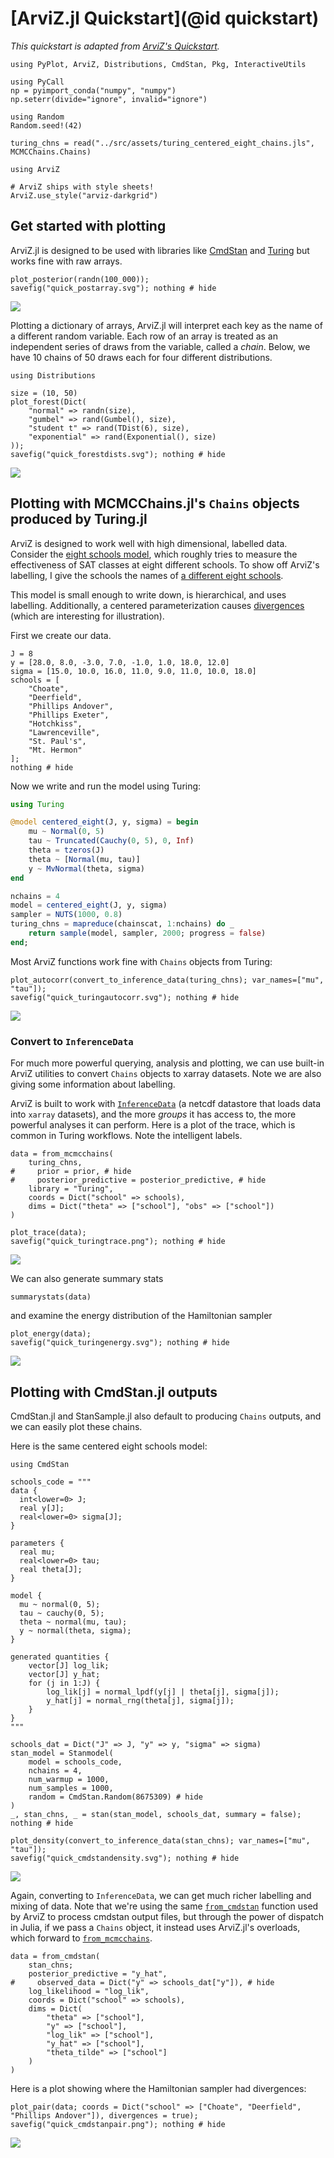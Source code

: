 # [ArviZ.jl Quickstart](@id quickstart)

_This quickstart is adapted from [ArviZ's Quickstart](https://arviz-devs.github.io/arviz/notebooks/Introduction.html)._

```@setup quickstart
using PyPlot, ArviZ, Distributions, CmdStan, Pkg, InteractiveUtils

using PyCall
np = pyimport_conda("numpy", "numpy")
np.seterr(divide="ignore", invalid="ignore")

using Random
Random.seed!(42)

turing_chns = read("../src/assets/turing_centered_eight_chains.jls", MCMCChains.Chains)
```

```@example quickstart
using ArviZ

# ArviZ ships with style sheets!
ArviZ.use_style("arviz-darkgrid")
```

## Get started with plotting

ArviZ.jl is designed to be used with libraries like [CmdStan](https://github.com/StanJulia/CmdStan.jl) and [Turing](https://turing.ml) but works fine with raw arrays.

```@example quickstart
plot_posterior(randn(100_000));
savefig("quick_postarray.svg"); nothing # hide
```

![](quick_postarray.svg)

Plotting a dictionary of arrays, ArviZ.jl will interpret each key as the name of a different random variable.
Each row of an array is treated as an independent series of draws from the variable, called a _chain_.
Below, we have 10 chains of 50 draws each for four different distributions.

```@example quickstart
using Distributions

size = (10, 50)
plot_forest(Dict(
    "normal" => randn(size),
    "gumbel" => rand(Gumbel(), size),
    "student t" => rand(TDist(6), size),
    "exponential" => rand(Exponential(), size)
));
savefig("quick_forestdists.svg"); nothing # hide
```

![](quick_forestdists.svg)

## Plotting with MCMCChains.jl's `Chains` objects produced by Turing.jl

ArviZ is designed to work well with high dimensional, labelled data.
Consider the [eight schools model](http://statmodeling.stat.columbia.edu/2014/01/21/everything-need-know-bayesian-statistics-learned-eight-schools/), which roughly tries to measure the effectiveness of SAT classes at eight different schools.
To show off ArviZ's labelling, I give the schools the names of [a different eight schools](https://en.wikipedia.org/wiki/Eight_Schools_Association).

This model is small enough to write down, is hierarchical, and uses labelling.
Additionally, a centered parameterization causes [divergences](https://mc-stan.org/users/documentation/case-studies/divergences_and_bias.html) (which are interesting for illustration).

First we create our data.

```@example quickstart
J = 8
y = [28.0, 8.0, -3.0, 7.0, -1.0, 1.0, 18.0, 12.0]
sigma = [15.0, 10.0, 16.0, 11.0, 9.0, 11.0, 10.0, 18.0]
schools = [
    "Choate",
    "Deerfield",
    "Phillips Andover",
    "Phillips Exeter",
    "Hotchkiss",
    "Lawrenceville",
    "St. Paul's",
    "Mt. Hermon"
];
nothing # hide
```

Now we write and run the model using Turing:

```julia
using Turing

@model centered_eight(J, y, sigma) = begin
    mu ~ Normal(0, 5)
    tau ~ Truncated(Cauchy(0, 5), 0, Inf)
    theta = tzeros(J)
    theta ~ [Normal(mu, tau)]
    y ~ MvNormal(theta, sigma)
end

nchains = 4
model = centered_eight(J, y, sigma)
sampler = NUTS(1000, 0.8)
turing_chns = mapreduce(chainscat, 1:nchains) do _
    return sample(model, sampler, 2000; progress = false)
end;
```

Most ArviZ functions work fine with `Chains` objects from Turing:

```@example quickstart
plot_autocorr(convert_to_inference_data(turing_chns); var_names=["mu", "tau"]);
savefig("quick_turingautocorr.svg"); nothing # hide
```

![](quick_turingautocorr.svg)

### Convert to `InferenceData`

For much more powerful querying, analysis and plotting, we can use built-in ArviZ utilities to convert `Chains` objects to xarray datasets.
Note we are also giving some information about labelling.

ArviZ is built to work with [`InferenceData`](@ref) (a netcdf datastore that loads data into `xarray` datasets), and the more *groups* it has access to, the more powerful analyses it can perform.
Here is a plot of the trace, which is common in Turing workflows.
Note the intelligent labels.

```@example quickstart
data = from_mcmcchains(
    turing_chns,
#     prior = prior, # hide
#     posterior_predictive = posterior_predictive, # hide
    library = "Turing",
    coords = Dict("school" => schools),
    dims = Dict("theta" => ["school"], "obs" => ["school"])
)
```

```@example quickstart
plot_trace(data);
savefig("quick_turingtrace.png"); nothing # hide
```

![](quick_turingtrace.png)

We can also generate summary stats

```@example quickstart
summarystats(data)
```

and examine the energy distribution of the Hamiltonian sampler

```@example quickstart
plot_energy(data);
savefig("quick_turingenergy.svg"); nothing # hide
```

![](quick_turingenergy.svg)

## Plotting with CmdStan.jl outputs

CmdStan.jl and StanSample.jl also default to producing `Chains` outputs, and we can easily plot these chains.

Here is the same centered eight schools model:

```@example quickstart
using CmdStan

schools_code = """
data {
  int<lower=0> J;
  real y[J];
  real<lower=0> sigma[J];
}

parameters {
  real mu;
  real<lower=0> tau;
  real theta[J];
}

model {
  mu ~ normal(0, 5);
  tau ~ cauchy(0, 5);
  theta ~ normal(mu, tau);
  y ~ normal(theta, sigma);
}

generated quantities {
    vector[J] log_lik;
    vector[J] y_hat;
    for (j in 1:J) {
        log_lik[j] = normal_lpdf(y[j] | theta[j], sigma[j]);
        y_hat[j] = normal_rng(theta[j], sigma[j]);
    }
}
"""

schools_dat = Dict("J" => J, "y" => y, "sigma" => sigma)
stan_model = Stanmodel(
    model = schools_code,
    nchains = 4,
    num_warmup = 1000,
    num_samples = 1000,
    random = CmdStan.Random(8675309) # hide
)
_, stan_chns, _ = stan(stan_model, schools_dat, summary = false);
nothing # hide
```

```@example quickstart
plot_density(convert_to_inference_data(stan_chns); var_names=["mu", "tau"]);
savefig("quick_cmdstandensity.svg"); nothing # hide
```

![](quick_cmdstandensity.svg)

Again, converting to `InferenceData`, we can get much richer labelling and mixing of data.
Note that we're using the same [`from_cmdstan`](@ref) function used by ArviZ to process cmdstan output files, but through the power of dispatch in Julia, if we pass a `Chains` object, it instead uses ArviZ.jl's overloads, which forward to [`from_mcmcchains`](@ref).

```@example quickstart
data = from_cmdstan(
    stan_chns;
    posterior_predictive = "y_hat",
#     observed_data = Dict("y" => schools_dat["y"]), # hide
    log_likelihood = "log_lik",
    coords = Dict("school" => schools),
    dims = Dict(
        "theta" => ["school"],
        "y" => ["school"],
        "log_lik" => ["school"],
        "y_hat" => ["school"],
        "theta_tilde" => ["school"]
    )
)
```

Here is a plot showing where the Hamiltonian sampler had divergences:

```@example quickstart
plot_pair(data; coords = Dict("school" => ["Choate", "Deerfield", "Phillips Andover"]), divergences = true);
savefig("quick_cmdstanpair.png"); nothing # hide
```

![](quick_cmdstanpair.png)
